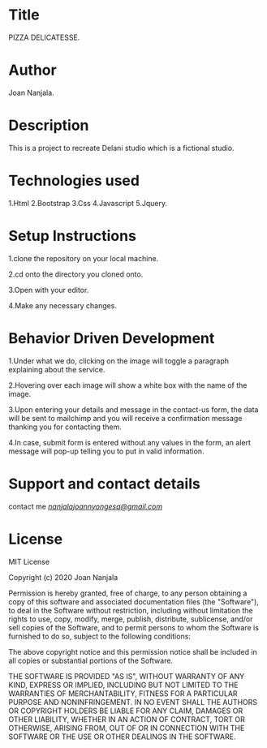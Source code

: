 # Title
PIZZA DELICATESSE.

# Author 
Joan Nanjala.

# Description 
This is a project to recreate Delani studio which is a fictional studio.

# Technologies used 

1.Html
2.Bootstrap
3.Css
4.Javascript
5.Jquery.

# Setup Instructions

1.clone the repository on your local machine.

2.cd onto the directory you cloned onto.

3.Open with your editor.

4.Make any necessary changes.

# Behavior Driven Development

1.Under what we do, clicking on the image will toggle a paragraph explaining about the service.

2.Hovering over each image will show a white box with the name of the image.

3.Upon entering your details and message in the contact-us form, the data will be sent to mailchimp and you will receive a confirmation message thanking you for contacting them.

4.In case, submit form is entered without any values in the form, an alert message will pop-up telling you to put in valid information.

# Support and contact details

contact me  *nanjalajoannyongesa@gmail.com*

# License
MIT License

Copyright (c) 2020 Joan Nanjala

Permission is hereby granted, free of charge, to any person obtaining a copy
of this software and associated documentation files (the "Software"), to deal
in the Software without restriction, including without limitation the rights
to use, copy, modify, merge, publish, distribute, sublicense, and/or sell
copies of the Software, and to permit persons to whom the Software is
furnished to do so, subject to the following conditions:

The above copyright notice and this permission notice shall be included in all
copies or substantial portions of the Software.

THE SOFTWARE IS PROVIDED "AS IS", WITHOUT WARRANTY OF ANY KIND, EXPRESS OR
IMPLIED, INCLUDING BUT NOT LIMITED TO THE WARRANTIES OF MERCHANTABILITY,
FITNESS FOR A PARTICULAR PURPOSE AND NONINFRINGEMENT. IN NO EVENT SHALL THE
AUTHORS OR COPYRIGHT HOLDERS BE LIABLE FOR ANY CLAIM, DAMAGES OR OTHER
LIABILITY, WHETHER IN AN ACTION OF CONTRACT, TORT OR OTHERWISE, ARISING FROM,
OUT OF OR IN CONNECTION WITH THE SOFTWARE OR THE USE OR OTHER DEALINGS IN THE
SOFTWARE.
